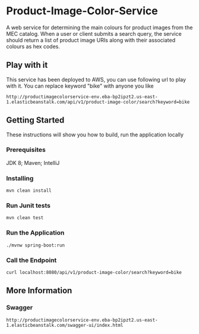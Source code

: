 # Product-Image-Color-Service
A web service for determining the main colours for product images from the MEC catalog. When a user or client submits a search query, the service should return a list of product image URIs along with their associated colours as hex codes.

## Play with it

This service has been deployed to AWS, you can use following url to play with it. You can replace keyword "bike" with anyone you like
```
http://productimagecolorservice-env.eba-bp2ipzt2.us-east-1.elasticbeanstalk.com/api/v1/product-image-color/search?keyword=bike
```

## Getting Started

These instructions will show you how to build, run the application locally

### Prerequisites

JDK 8; Maven; IntelliJ


### Installing

```
mvn clean install
```
### Run Junit tests
```
mvn clean test
```

### Run the Application
```
./mvnw spring-boot:run
```
### Call the Endpoint

```
curl localhost:8080/api/v1/product-image-color/search?keyword=bike
```

## More Information

### Swagger
```
http://productimagecolorservice-env.eba-bp2ipzt2.us-east-1.elasticbeanstalk.com/swagger-ui/index.html
```

